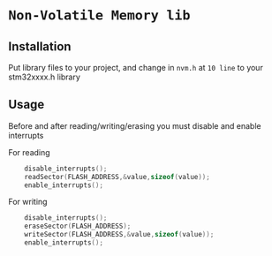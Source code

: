 #  `Non-Volatile Memory lib` 

## Installation 
Put library files to your project, and change in `nvm.h` at `10 line` to your stm32xxxx.h library

## Usage 

Before and after reading/writing/erasing you must disable and enable interrupts

For reading
```C
    disable_interrupts();
    readSector(FLASH_ADDRESS,&value,sizeof(value));
    enable_interrupts();
```

For writing 
```C
    disable_interrupts();
    eraseSector(FLASH_ADDRESS);
    writeSector(FLASH_ADDRESS,&value,sizeof(value));
    enable_interrupts();
```
